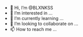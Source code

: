 - 👋 Hi, I’m @BLXNKSS
- 👀 I’m interested in ...
- 🌱 I’m currently learning ...
- 💞️ I’m looking to collaborate on ...
- 📫 How to reach me ...

<!---
BLXNKSS/BLXNKSS is a ✨ special ✨ repository because its `README.md` (this file) appears on your GitHub profile.
You can click the Preview link to take a look at your changes.
--->
